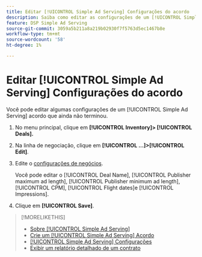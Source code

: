 ```yaml
---
title: Editar [!UICONTROL Simple Ad Serving] Configurações do acordo
description: Saiba como editar as configurações de um [!UICONTROL Simple Ad Serving] acordo.
feature: DSP Simple Ad Serving
source-git-commit: 3059a5b211a8a219b02930f7f5763d5ec1467b8e
workflow-type: tm+mt
source-wordcount: '58'
ht-degree: 1%

---
```


# Editar [!UICONTROL Simple Ad Serving] Configurações do acordo

Você pode editar algumas configurações de um [!UICONTROL Simple Ad Serving] acordo que ainda não terminou.

1. No menu principal, clique em **[!UICONTROL Inventory]> [!UICONTROL Deals].**

1. Na linha de negociação, clique em  **[!UICONTROL ...]>[!UICONTROL Edit]**.

1. Edite o [configurações de negócios](simple-deal-settings.md).

   Você pode editar o [!UICONTROL Deal Name], [!UICONTROL Publisher maximum ad length], [!UICONTROL Publisher minimum ad length], [!UICONTROL CPM], [!UICONTROL Flight dates]e [!UICONTROL Impressions].

1. Clique em **[!UICONTROL Save]**.

>[!MORELIKETHIS]
>
>* [Sobre [!UICONTROL Simple Ad Serving]](simple-deal-about.md)
>* [Crie um [!UICONTROL Simple Ad Serving] Acordo](simple-deal-create.md)
>* [[!UICONTROL Simple Ad Serving] Configurações](simple-deal-settings.md)
>* [Exibir um relatório detalhado de um contrato](/help/dsp/inventory/deal-view-report.md)


<!-- add back when reimplemented:
>* [View Event-Tracking Pixels for a [!UICONTROL Simple Ad Serving] Deal](simple-deal-show-pixels.md)
-->
